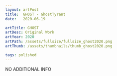 ```yaml
---
layout: artPost
title:  GHOST - GhostTyrant
date:   2020-06-19

artTitle: GHOST
artDesc: Original Work
artYear: 2020
artPath: /assets/fullsize/fullsize_ghost2020.png
artThumb: /assets/thumbnails/thumb_ghost2020.png

tags: polished
---
```


NO ADDITIONAL INFO